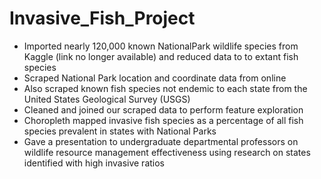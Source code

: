 # Invasive_Fish_Project

* Imported nearly 120,000 known NationalPark wildlife species from Kaggle (link no longer available) and reduced data to to extant fish species
* Scraped National Park location and coordinate data from online
* Also scraped known fish species not endemic to each state from the United States Geological Survey (USGS)
* Cleaned and joined our scraped data to perform feature exploration
* Choropleth mapped invasive fish species as a percentage of all fish species prevalent in states with National Parks
* Gave a presentation to undergraduate departmental professors on wildlife resource management effectiveness using research on states identified with high invasive ratios
